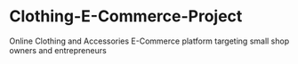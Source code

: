 # Clothing-E-Commerce-Project
Online Clothing and Accessories E-Commerce platform targeting small shop owners and entrepreneurs 
